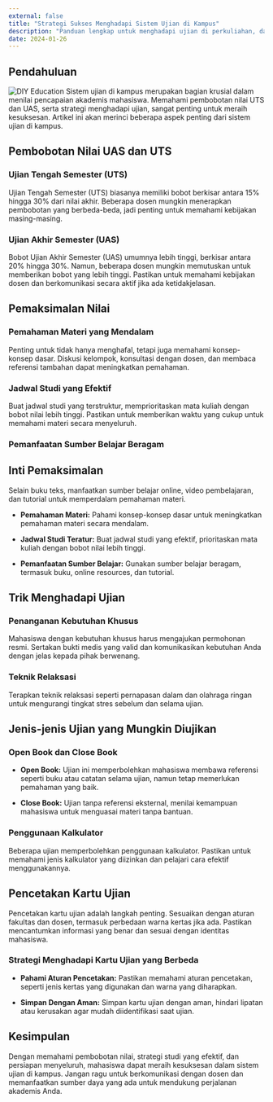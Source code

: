```yaml
---
external: false
title: "Strategi Sukses Menghadapi Sistem Ujian di Kampus"
description: "Panduan lengkap untuk menghadapi ujian di perkuliahan, dari pembobotan nilai hingga trik dan tips untuk meraih kesuksesan."
date: 2024-01-26
---
```


## Pendahuluan
![DIY Education](/images/uasutas.jpeg)
Sistem ujian di kampus merupakan bagian krusial dalam menilai pencapaian akademis mahasiswa. Memahami pembobotan nilai UTS dan UAS, serta strategi menghadapi ujian, sangat penting untuk meraih kesuksesan. Artikel ini akan merinci beberapa aspek penting dari sistem ujian di kampus.

## Pembobotan Nilai UAS dan UTS

### Ujian Tengah Semester (UTS)

Ujian Tengah Semester (UTS) biasanya memiliki bobot berkisar antara 15% hingga 30% dari nilai akhir. Beberapa dosen mungkin menerapkan pembobotan yang berbeda-beda, jadi penting untuk memahami kebijakan masing-masing.

### Ujian Akhir Semester (UAS)

Bobot Ujian Akhir Semester (UAS) umumnya lebih tinggi, berkisar antara 20% hingga 30%. Namun, beberapa dosen mungkin memutuskan untuk memberikan bobot yang lebih tinggi. Pastikan untuk memahami kebijakan dosen dan berkomunikasi secara aktif jika ada ketidakjelasan.

## Pemaksimalan Nilai

### Pemahaman Materi yang Mendalam

Penting untuk tidak hanya menghafal, tetapi juga memahami konsep-konsep dasar. Diskusi kelompok, konsultasi dengan dosen, dan membaca referensi tambahan dapat meningkatkan pemahaman.

### Jadwal Studi yang Efektif

Buat jadwal studi yang terstruktur, memprioritaskan mata kuliah dengan bobot nilai lebih tinggi. Pastikan untuk memberikan waktu yang cukup untuk memahami materi secara menyeluruh.

### Pemanfaatan Sumber Belajar Beragam


## Inti Pemaksimalan
Selain buku teks, manfaatkan sumber belajar online, video pembelajaran, dan tutorial untuk memperdalam pemahaman materi.

- **Pemahaman Materi:**
  Pahami konsep-konsep dasar untuk meningkatkan pemahaman materi secara mendalam.

- **Jadwal Studi Teratur:**
  Buat jadwal studi yang efektif, prioritaskan mata kuliah dengan bobot nilai lebih tinggi.

- **Pemanfaatan Sumber Belajar:**
  Gunakan sumber belajar beragam, termasuk buku, online resources, dan tutorial.

## Trik Menghadapi Ujian

### Penanganan Kebutuhan Khusus

Mahasiswa dengan kebutuhan khusus harus mengajukan permohonan resmi. Sertakan bukti medis yang valid dan komunikasikan kebutuhan Anda dengan jelas kepada pihak berwenang.

### Teknik Relaksasi

Terapkan teknik relaksasi seperti pernapasan dalam dan olahraga ringan untuk mengurangi tingkat stres sebelum dan selama ujian.

## Jenis-jenis Ujian yang Mungkin Diujikan

### Open Book dan Close Book

- **Open Book:**
  Ujian ini memperbolehkan mahasiswa membawa referensi seperti buku atau catatan selama ujian, namun tetap memerlukan pemahaman yang baik.

- **Close Book:**
  Ujian tanpa referensi eksternal, menilai kemampuan mahasiswa untuk menguasai materi tanpa bantuan.

### Penggunaan Kalkulator

Beberapa ujian memperbolehkan penggunaan kalkulator. Pastikan untuk memahami jenis kalkulator yang diizinkan dan pelajari cara efektif menggunakannya.

## Pencetakan Kartu Ujian

Pencetakan kartu ujian adalah langkah penting. Sesuaikan dengan aturan fakultas dan dosen, termasuk perbedaan warna kertas jika ada. Pastikan mencantumkan informasi yang benar dan sesuai dengan identitas mahasiswa.

### Strategi Menghadapi Kartu Ujian yang Berbeda

- **Pahami Aturan Pencetakan:**
  Pastikan memahami aturan pencetakan, seperti jenis kertas yang digunakan dan warna yang diharapkan.

- **Simpan Dengan Aman:**
  Simpan kartu ujian dengan aman, hindari lipatan atau kerusakan agar mudah diidentifikasi saat ujian.

## Kesimpulan

Dengan memahami pembobotan nilai, strategi studi yang efektif, dan persiapan menyeluruh, mahasiswa dapat meraih kesuksesan dalam sistem ujian di kampus. Jangan ragu untuk berkomunikasi dengan dosen dan memanfaatkan sumber daya yang ada untuk mendukung perjalanan akademis Anda.
